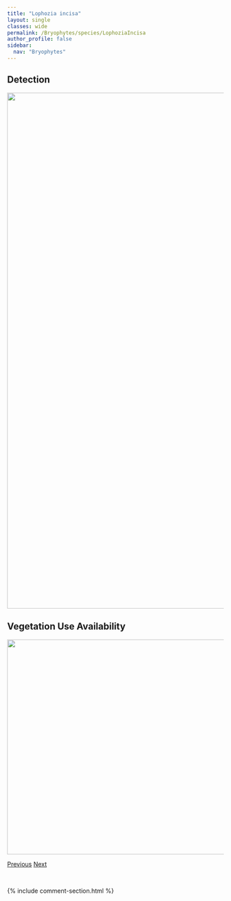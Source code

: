 ```yaml
---
title: "Lophozia incisa"
layout: single
classes: wide
permalink: /Bryophytes/species/LophoziaIncisa
author_profile: false
sidebar:
  nav: "Bryophytes"
---
```


<h2>Detection</h2>

<a href="https://drive.google.com/uc?export=view&id=1hLDDyLHk4FBjNiZhBtQ4k7S1hkxJMXWw">
<img src="https://drive.google.com/uc?export=view&id=1hLDDyLHk4FBjNiZhBtQ4k7S1hkxJMXWw" height = "1200" width = "800">
</a>


<h2>Vegetation Use Availability</h2>

<a href="https://drive.google.com/uc?export=view&id=1hBo9Z1io51YaFcxfp8BrAxXno9W2v0VF">
<img src="https://drive.google.com/uc?export=view&id=1hBo9Z1io51YaFcxfp8BrAxXno9W2v0VF" height = "500" width = "1000">
</a>


<a href="/DevelopmentWebsite/Bryophytes/species/LophoziaHeterocolpos" class="pagination--pager" title="Lophozia heterocolpos">Previous</a> <a href="/DevelopmentWebsite/Bryophytes/species/LophoziaLaxa" class="pagination--pager" title="Lophozia laxa">Next</a>

<p>&nbsp;</p>

{% include comment-section.html %}
